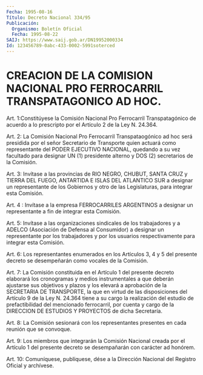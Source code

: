 ```yaml
---
Fecha: 1995-08-16
Título: Decreto Nacional 334/95
Publicación:
  Organismo: Boletín Oficial
  Fecha: 1995-08-22
SAIJ: https://www.saij.gob.ar/DN19952000334
Id: 123456789-0abc-433-0002-5991soterced
---
```

# CREACION DE LA COMISION NACIONAL PRO FERROCARRIL TRANSPATAGONICO AD HOC.

<a id="1"></a>
Art. 1:Constitúyese  la  Comisión  Nacional  Pro  Ferrocarril Transpatagónico de acuerdo a lo prescripto por el Artículo  2 de la Ley N. 24.364.

<a id="2"></a>
Art.  2: La Comisión Nacional Pro Ferrocarril Transpataogónico  ad hoc será presidida  por  el  señor  Secretario de Transporte quien actuará como representante del PODER EJECUTIVO NACIONAL, quedando a su vez facultado para designar UN (1) presidente alterno y DOS (2) secretarios de la Comisión.

<a id="3"></a>
Art. 3: Invítase a las provincias de RIO NEGRO, CHUBUT, SANTA CRUZ y TIERRA DEL FUEGO, ANTARTIDA E ISLAS DEL  ATLANTICO SUR a designar un representante de los Gobiernos y otro de  las Legislaturas, para integrar esta Comisión.

<a id="4"></a>
Art. 4 : Invítase a la empresa FERROCARRILES ARGENTINOS  a designar un representante a fin de integrar esta Comisión.

<a id="5"></a>
Art. 5: Invítase a las organizaciones sindicales de los trabajadores  y  a ADELCO (Asociación de Defensa al Consumidor)  a designar un representante  por los trabajadores y por los usuarios respectivamente para integrar esta Comisión.

<a id="6"></a>
Art. 6: Los representantes enumerados  en  los  Artículos 3, 4 y 5 del presente decreto se desempeñarán como vocales  de  la  Comisión.

<a id="7"></a>
Art.  7:  La  Comisión  constituida en el Artículo 1 del presente decreto elaborará los cronogramas  y  medios  instrumentales  a que deberán ajustarse sus objetivos y plazos y los elevará a aprobación de la SECRETARIA DE TRANSPORTE, la que en virtud de las disposiciones del Artículo 9 de la Ley N. 24.364 tiene a su cargo la realización    del    estudio  de  prefactibilidad  del  mencionado ferrocarril, por cuenta  y  cargo  de  la  DIRECCION  DE ESTUDIOS Y PROYECTOS de dicha Secretaría.

<a id="8"></a>
Art. 8: La Comisión sesionará con los representantes presentes  en cada reunión que se convoque.

<a id="9"></a>
Art.  9:  Los miembros que integrarán la Comisión Nacional creada por el Artículo 1 del presente decreto se desempañarán con carácter ad honórem.

<a id="10"></a>
Art. 10: Comuníquese,  publíquese,  dése  a la Dirección Nacional del  Registro Oficial  y archívese.